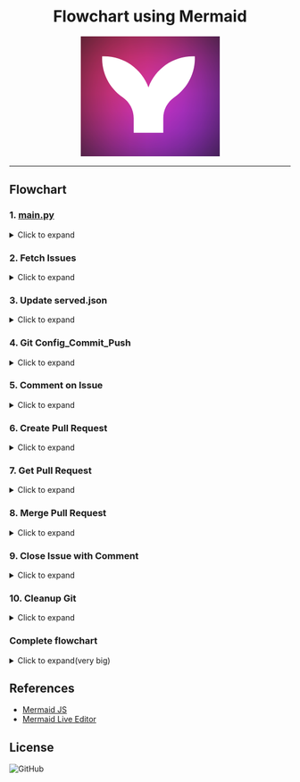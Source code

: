 <!--suppress HtmlDeprecatedAttribute -->

<div align="center">
  <h1>Flowchart using Mermaid</h1>
  <img src="title.png" alt="Pair Extraordinaire"/>
</div>

---

## Flowchart

### 1. [main.py](../main.py)

<details>
<summary>Click to expand</summary>

```mermaid
graph TD
    A[Start] --> B(Define Constants)
    B --> C(Change Working Directory)
    C --> D(Get GitHub Token)
    D --> E(Get Today's Date)
    E --> F[Fetch Issues]
    F --> G{Issues Exist?}
    G -- Yes --> H(Process Each Issue)
    G -- No --> Z(End)
    H --> I(Parse Issue Details)
    I --> J(Update served.json)
    J --> K(Git Operations)
    K --> L(Comment on Issue)
    L --> M(Create Pull Request)
    M --> N(Get Pull Requests)
    N --> O(Merge Pull Request)
    O --> P(Close Issue with Comment)
    P --> Q(Cleanup Git)
    Q --> F
    H --> H
    Q --> Z
    Z --> R(End)

```

</details>

### 2. Fetch Issues

<details>
<summary>Click to expand</summary>

```mermaid
graph LR
    A[fetch_issues] --> B(Set up GitHub API URL)
    B --> C(Set API Parameters)
    C --> D[issue_response = requests.get]
    D --> E{Response Status Code}
    E -- 200 --> F(Return issue_response.json)
    E -- Others --> G(Print Error Message)
    G --> H(Return None)

```

##### fetch_issue()

When the `fetch_issue` function is called, it set up the GitHub API URL, set API parameters, and make a
GET request to the GitHub API. If the response status code is 200, it returns the JSON data.
Otherwise, it prints an error message and returns `None`.

</details>

### 3. Update served.json

<details>
<summary>Click to expand</summary>

```mermaid
graph LR
    A[update_served_json] --> B(Try Block)
    B --> C[Open served_file]
    C --> D{File Exists?}
    D -- Yes --> E[Load JSON data]
    D -- No --> F[Pass]
    E --> G(Get Current Year, Month, Week, and Date)
    G --> H{JSON Structure Exists?}
    H -- No --> I[Create JSON Structure]
    H -- Yes --> J[Update JSON Data]
    J --> K[Write JSON data to file]
    K --> L[End]
    I --> L
    F --> L

```

##### update_served_json()

When the `update_served_json` function is called, it tries to open the `served.json` file. If the file exists,
the JSON data is loaded. otherwise it creates a empty data dict() Then, it goes on to check if the necessary
JSON structure exists for the current year, month, week, and date. If the structure does not exist,
it creates it. After that, it updates the JSON data with the required information and writes the updated
data back to the file.


</details>

### 4. Git Config_Commit_Push

<details>
<summary>Click to expand</summary>

```mermaid
graph LR
    A[git_config_commit_push] --> B(Config git user email)
    B --> C(Config git user name)
    C --> D(Create new branch)
    D --> E(Add changes)
    E --> F(Commit changes)
    F --> G(Push branch to remote repository)

```

#### git_config_commit_push()

when the`git_config_commit_push function`. The flow starts with configuring the git user email, followed by
configuring the git user name. Then, it creates a new branch using the specified branch_name. Next, it adds
the changes, commits them with a commit message that includes the issue_creator as co-author's 'NAME, EMAIL,
and today information. Finally, it pushes and publish the branch to the remote repository specified by the
GitHub URL.


</details>

### 5. Comment on Issue

<details>
<summary>Click to expand</summary>

```mermaid
graph LR
    A[comment_on_issue] --> B(Set up URL, Data, and Headers)
    B --> C(Make API POST request)
    C --> D{Response Status Code}
    D -- 201 --> E(Print 'Comment added successfully.')
    D -- Others --> F(Print Error Message)

```

#### comment_on_issue()

When the `comment_on_issue` function is called, The flow starts with setting up the URL, data, and headers
for the API request. Then, it proceeds with making the API POST request to add the comment and obtain the
response. After that, it checks the response status code. If the status code is 201
(indicating a successful request), it prints "Comment added successfully." Otherwise,
it prints an error message that includes the response text.


</details>

### 6. Create Pull Request

<details>
<summary>Click to expand</summary>

```mermaid
graph LR
    A[create_pull_request] --> B(Set up URL, Headers, and Data)
    B --> C(Make API POST request)
    C --> D{Response Status Code}
    D -- 201 --> E(Print 'Pull request created successfully.')
    D -- Others --> F(Print Error Message)

```

#### create_pull_request()

When the `create_pull_request` function is called, The flow starts with setting up the URL, headers, and data
for the API request. Then, it proceeds with making the API POST request to create the pull request and obtain
the response. After that, it checks the response status code. If the status code is 201
(indicating a successful request), it prints "Pull request created successfully." Otherwise,
it prints an error message that includes the response text


</details>

### 7. Get Pull Request

<details>
<summary>Click to expand</summary>

```mermaid
graph LR
    A[get_pull_requests] --> B(Set up URL, Headers, and Parameters)
    B --> C(Make API GET request)
    C --> D{Response Status Code}
    D -- 200 --> E(Get Pull Requests)
    D -- Others --> F(Print Error Message)

```

#### get_pull_requests()

When the `get_pull_requests` function is called, The flow starts with setting up the URL, headers, and
parameters for the API request. Then, it proceeds with making the API GET request to retrieve the pull
requests and obtain the response. After that, it checks the response status code. If the status code is 200
(indicating a successful request), it retrieves the pull requests from the response and returns them.
Otherwise, it prints an error message that includes the response text and returns None.


</details>

### 8. Merge Pull Request

<details>
<summary>Click to expand</summary>

```mermaid
graph LR
    A[merge_pull_request] --> B(Set up URL, Headers, and Data)
    B --> C(Make API PUT request)
    C --> D{Response Status Code}
    D -- 200 --> E(Print 'Pull request merged successfully.')
    D -- Others --> F(Print Error Message)

```

#### merge_pull_request()

When the `merge_pull_request` function is called,The flow starts with setting up the URL, headers, and data
for the API request. Then, it proceeds with making the API PUT request to merge the pull request and obtain
the response. After that, it checks the response status code. If the status code is 200
(indicating a successful request), it prints "Pull request merged successfully." Otherwise,
it prints an error message that includes the response text.


</details>

### 9. Close Issue with Comment

<details>
<summary>Click to expand</summary>

```mermaid
graph LR
    A[close_issue_with_comment] --> B(Set up URLs and Headers)
    B --> C(Add comment to closed issue)
    C --> D{Response Status Code}
    D -- 201 --> E(Print 'Comment added successfully.')
    D -- Others --> F(Print Error Message)
    F --> G(Close the issue)
    G --> H{Response Status Code}
    H -- 200 --> I(Print 'Issue closed successfully.')
    H -- Others --> J(Print Error Message)

```

#### close_issue_with_comment()

When the `close_issue_with_comment` function is called, The flow starts with setting up the URLs and headers
for the API requests. Then, it proceeds with adding a comment to the closed issue using the comment URL and
the provided data. After adding the comment, it checks the response status code. If the status code is 201
(indicating a successful request), it prints "Comment added successfully." Otherwise, it prints an error
message that includes the response text.

If the comment is added successfully, the flow continues to close the issue by sending a PATCH request to the
issue URL with the appropriate data. Then, it checks the response status code again. If the status code is 200
(indicating a successful request), it prints "Issue closed successfully." Otherwise, it prints an error
message that includes the response text.


</details>

### 10. Cleanup Git

<details>
<summary>Click to expand</summary>

```mermaid
graph LR
    A[git_cleanup] --> B(Checkout main branch)
    B --> C(Delete local branch)
    C --> D(Delete remote branch)
    D --> E(Fetch with prune)
    E --> F(Pull main branch)

```

#### git_cleanup()

When the `git_cleanup` function is called, The flow starts with checking out the main branch. Then, it
proceeds with deleting the local branch specified by branch_name. After that, it deletes the corresponding
remote branch using the GitHub URL, GITHUB_PAT, AUTHOR_NAME, repository_name, and branch_name. Next,
it fetches the latest changes and prunes deleted branches. Finally, it pulls the latest changes from the main
branch.


</details>

### Complete flowchart

<details>
<summary>Click to expand(very big)</summary>

```mermaid
graph TD
    A[Start] --> B(Define Constants)
    B --> C(Change Working Directory)
    C --> D(Get GitHub Token)
    D --> E(Get Today's Date)
    E --> AE[Fetch Issues]
        AE[fetch_issues] --> BE(Set up GitHub API URL)
        BE --> CE(Set API Parameters)
        CE --> DE[issue_response = requests.get]
        DE --> EAE{Response Status Code}
        EAE -- 200 --> FE(Return issue_response.json)
        EAE -- Others --> GER(Print Error Message)
        

    FE --> G{Issues Exist?}
    G -- Yes --> H(Process Each Issue)
    G -- No --> Z(End)
    H --> I(Parse Issue Details)
    I --> JI(Update served.json)
        JI[update_served_json] --> II(Try Block)
        II --> JI[Open served_file]
        JI --> KI{File Exists?}
        KI -- Yes --> LI[Load JSON data]
        KI -- No --> PI[Create JSON Structure]
        LI --> NI(Get Current Year, Month, Week, and Date)
        NI --> OI{JSON Structure Exists?}
        OI -- No --> PI[Create JSON Structure]
        OI -- Yes --> QI[Update JSON Data]
        QI --> RI[Write JSON data to file]
        RI --> SI[End]
        PI --> SI
        MI --> SI


    RI --> K(Git Operations)
        K[git_config_commit_push] --> UK(Config git user email)
        UK --> VK(Config git user name)
        VK --> WK(Create new branch)
        WK --> XK(Add changes)
        XK --> YK(Commit changes)
        YK --> ZK(Push branch to remote repository)


    ZK --> L(Comment on Issue)
        L[comment_on_issue] --> HH(Set up URL, Data, and Headers)
        HH --> II(Make API POST request)
        II --> JJ{Response Status Code}
        JJ -- 201 --> KK(Print 'Comment added successfully.')
        JJ -- Others --> LL(Print Error Message)
    


    LL --> M(Create Pull Request)
        M[create_pull_request] --> NN(Set up URL, Headers, and Data)
        NN --> OO(Make API POST request)
        OO --> PP{Response Status Code}
        PP -- 201 --> QQ(Print 'Pull request created successfully.')
        PP -- Others --> RR(Print Error Message)


   RR --> N(Get Pull Requests)
        N[get_pull_requests] --> TT(Set up URL, Headers, and Parameters)
        TT --> UU(Make API GET request)
        UU --> VV{Response Status Code}
        VV -- 200 --> WW(Get Pull Requests)
        VV -- Others --> XX(Print Error Message)

    XX --> O(Merge Pull Request)
        O[merge_pull_request] --> ZZ(Set up URL, Headers, and Data)
        ZZ --> AAA(Make API PUT request)
        AAA --> BBB{Response Status Code}
        BBB -- 200 --> CCC(Print 'Pull request merged successfully.')
        BBB -- Others --> DDD(Print Error Message)

    DDD --> P(Close Issue with Comment)
        P[close_issue_with_comment] --> FFF(Set up URLs and Headers)
        FFF --> GGG(Add comment to closed issue)
        GGG --> HHH{Response Status Code}
        HHH -- 201 --> III(Print 'Comment added successfully.')
        HHH -- Others --> JJJ(Print Error Message)
        JJJ --> KKK(Close the issue)
        KKK --> LLL{Response Status Code}
        LLL -- 200 --> MMM(Print 'Issue closed successfully.')
        LLL -- Others --> NNN(Print Error Message)


    NNN --> Q(Cleanup Git)
        Q[git_cleanup] --> BB(Checkout main branch)
        BB --> CC(Delete local branch)
        CC --> DD(Delete remote branch)
        DD --> EE(Fetch with prune)
        EE --> FF(Pull main branch)

    FF --> H
    H --> H
    Q --> Z
    Z --> R(End)
```

</details>

## References

- [Mermaid JS](https://mermaid-js.github.io/mermaid/#/)
- [Mermaid Live Editor](https://mermaid-js.github.io/mermaid-live-editor)

## License

![GitHub](https://img.shields.io/github/license/prakash4844/get-pair-extraordinaire?style=for-the-badge)